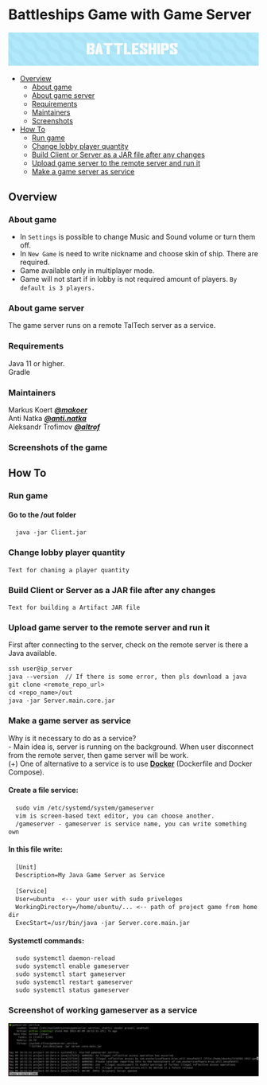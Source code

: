 # Battleships Game with Game Server

<img alt="battleships" src="./assets/img/battleships.jpg">

- [Overview](#overview)
    - [About game](#about-game)
    - [About game server](#about-game-server)
    - [Requirements](#requirements)
    - [Maintainers](#maintainers)
    - [Screenshots](#screenshots-of-the-game)
- [How To](#how-to)
    - [Run game](#run-game)
    - [Change lobby player quantity](#change-lobby-player-quantity)
    - [Build Client or Server as a JAR file after any changes](#build-client-or-server-as-a-jar-file-after-any-changes)
    - [Upload game server to the remote server and run it](#upload-game-server-to-the-remote-server-and-run-it)
    - [Make a game server as service](#make-a-game-server-as-service)



## Overview
### About game
- In `Settings` is possible to change Music and Sound volume or turn them off.
- In `New Game` is need to write nickname and choose skin of ship. There are required.
- Game available only in multiplayer mode. 
- Game will not start if in lobby is not required amount of players. `By default is 3 players.`

### About game server
The game server runs on a remote TalTech server as a service.

### Requirements

Java 11 or higher. <br>
Gradle 

### Maintainers

Markus Koert <b><i><a href="https://gitlab.cs.ttu.ee/makoer">@makoer</a></i></b> <br>
Anti Natka   <b><i><a href="https://gitlab.cs.ttu.ee/anti.natka">@anti.natka</a></i></b> <br>
Aleksandr Trofimov <b><i><a href="https://gitlab.cs.ttu.ee/altrof">@altrof</a></i></b> <br>

### Screenshots of the game

## How To
### Run game
  #### Go to the /out folder
      java -jar Client.jar
### Change lobby player quantity
    Text for chaning a player quantity
### Build Client or Server as a JAR file after any changes
    Text for building a Artifact JAR file

### Upload game server to the remote server and run it
  First after connecting to the server, check on the remote server is there a Java available. 

    ssh user@ip_server
    java --version  // If there is some error, then pls download a java 
    git clone <remote_repo_url>
    cd <repo_name>/out
    java -jar Server.main.core.jar

### Make a game server as service
  Why is it necessary to do as a service? <br>
    - Main idea is, server is running on the background. When user disconnect from the remote server, then game server will be work. <br>
  (+) One of alternative to a service is to use <a href="https://docs.docker.com/get-started/overview/"><b>Docker</b></a> (Dockerfile and Docker Compose). 
   #### Create a file service:
      sudo vim /etc/systemd/system/gameserver   
      vim is screen-based text editor, you can choose another.
      /gameserver - gameserver is service name, you can write something own
  
  #### In this file write:
      [Unit]
      Description=My Java Game Server as Service

      [Service]
      User=ubuntu  <-- your user with sudo priveleges
      WorkingDirectory=/home/ubuntu/... <-- path of project game from home dir
      ExecStart=/usr/bin/java -jar Server.core.main.jar
  
  #### Systemctl commands:
      sudo systemctl daemon-reload
      sudo systemctl enable gameserver
      sudo systemctl start gameserver
      sudo systemctl restart gameserver
      sudo systemctl status gameserver
    
### Screenshot of working gameserver as a service

<img alt="gameserver-status" src="./assets/img/gameserver-status-terminal.jpg" />